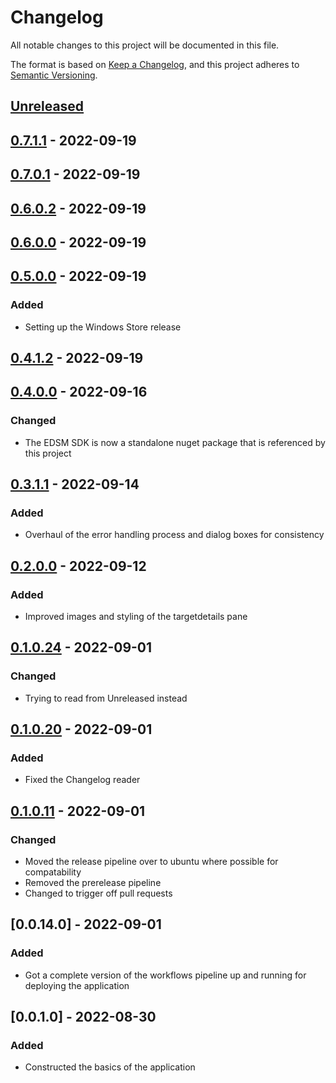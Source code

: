 # Changelog

All notable changes to this project will be documented in this file.

The format is based on [Keep a Changelog](https://keepachangelog.com/en/1.0.0/),
and this project adheres to [Semantic Versioning](https://semver.org/spec/v2.0.0.html).

## [Unreleased]

## [0.7.1.1] - 2022-09-19

## [0.7.0.1] - 2022-09-19

## [0.6.0.2] - 2022-09-19

## [0.6.0.0] - 2022-09-19

## [0.5.0.0] - 2022-09-19

### Added

-   Setting up the Windows Store release

## [0.4.1.2] - 2022-09-19

## [0.4.0.0] - 2022-09-16

### Changed

-   The EDSM SDK is now a standalone nuget package that is referenced by this project

## [0.3.1.1] - 2022-09-14

### Added

-   Overhaul of the error handling process and dialog boxes for consistency

## [0.2.0.0] - 2022-09-12

### Added

-   Improved images and styling of the targetdetails pane

## [0.1.0.24] - 2022-09-01

### Changed

-   Trying to read from Unreleased instead

## [0.1.0.20] - 2022-09-01

### Added

-   Fixed the Changelog reader

## [0.1.0.11] - 2022-09-01

### Changed

-   Moved the release pipeline over to ubuntu where possible for compatability
-   Removed the prerelease pipeline
-   Changed to trigger off pull requests

## [0.0.14.0] - 2022-09-01

### Added

-   Got a complete version of the workflows pipeline up and running for deploying the application

## [0.0.1.0] - 2022-08-30

### Added

-   Constructed the basics of the application

[Unreleased]: https://github.com/JeremyBarber/EDSystemTriangulationTool/compare/0.7.1.1...HEAD

[0.7.1.1]: https://github.com/JeremyBarber/EDSystemTriangulationTool/compare/0.7.0.1...0.7.1.1

[0.7.0.1]: https://github.com/JeremyBarber/EDSystemTriangulationTool/compare/0.6.0.2...0.7.0.1

[0.6.0.2]: https://github.com/JeremyBarber/EDSystemTriangulationTool/compare/0.6.0.0...0.6.0.2

[0.6.0.0]: https://github.com/JeremyBarber/EDSystemTriangulationTool/compare/0.5.0.0...0.6.0.0

[0.5.0.0]: https://github.com/JeremyBarber/EDSystemTriangulationTool/compare/0.4.1.2...0.5.0.0

[0.4.1.2]: https://github.com/JeremyBarber/EDSystemTriangulationTool/compare/0.4.0.0...0.4.1.2

[0.4.0.0]: https://github.com/JeremyBarber/EDSystemTriangulationTool/compare/0.3.1.1...0.4.0.0

[0.3.1.1]: https://github.com/JeremyBarber/EDSystemTriangulationTool/compare/0.2.0.0...0.3.1.1

[0.3.0.0]: https://github.com/JeremyBarber/EDSystemTriangulationTool/compare/0.2.0.0...0.3.0.0

[0.2.0.0]: https://github.com/JeremyBarber/EDSystemTriangulationTool/compare/0.1.0.24...0.2.0.0

[0.1.0.24]: https://github.com/JeremyBarber/EDSystemTriangulationTool/compare/0.1.0.20...0.1.0.24

[0.1.0.20]: https://github.com/JeremyBarber/EDSystemTriangulationTool/compare/0.1.0.11...0.1.0.20

[0.1.0.13]: https://github.com/JeremyBarber/EDSystemTriangulationTool/compare/0.1.0.11...0.1.0.13

[0.1.0.11]: https://github.com/JeremyBarber/EDSystemTriangulationTool/compare/0.0.14.0...0.1.0.11

[0.1.0.6]: https://github.com/JeremyBarber/EDSystemTriangulationTool/compare/0.1.0.1...0.1.0.6

[0.1.0.1]: https://github.com/JeremyBarber/EDSystemTriangulationTool/compare/0.0.14.0...0.1.0.1

[0.1.0.0]: https://github.com/JeremyBarber/EDSystemTriangulationTool/compare/0.0.14...0.1.0.0

[0.0.14]: https://github.com/JeremyBarber/EDSystemTriangulationTool/compare/0.0.14.0...0.0.14

[0.0.14]: https://github.com/JeremyBarber/EDSystemTriangulationTool/compare/0.0.14.0...0.0.14

[0.0.14]: https://github.com/JeremyBarber/EDSystemTriangulationTool/compare/0.0.14.0...0.0.14

[0.0.14]: https://github.com/JeremyBarber/EDSystemTriangulationTool/compare/0.0.1...0.0.14
